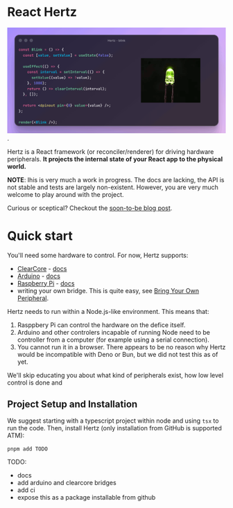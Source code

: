 
# React Hertz


![Let a picture speak a thousand words.](docs/assets/blink.gif).

Hertz is a React framework (or reconciler/renderer) for driving hardware peripherals. **It projects the internal state of your React app to the physical world.**

**NOTE**: Ihis is very much a work in progress. The docs are lacking, the API is not stable and tests are largely non-existent. However, you are very much welcome to play around with the project.


Curious or sceptical? Checkout the [soon-to-be blog post](https://www.youtube.com/watch?v=xvFZjo5PgG0&list=RDxvFZjo5PgG0&start_radio=1).


# Quick start

You'll need some hardware to control. For now, Hertz supports:
- [ClearCore](https://clearcore.ai/) - [docs](./src/bridges/clearcore/README.md)
- [Arduino](https://www.arduino.cc/) - [docs](./src/bridges/arduino/README.md)
- [Raspberry Pi](https://www.raspberrypi.com/) - [docs](./src/bridges/raspberry/README.md)
- writing your own bridge. This is quite easy, see [Bring Your Own Peripheral](./docs/BRING-YOUR-OWN-PERIPHERAL.md).

Hertz needs to run within a Node.js-like environment. This means that:
1. Rasppbery Pi can control the hardware on the defice itself.
2. Arduino and other controlers incapable of running Node need to be controller from a computer (for example using a serial connection).
3. You cannot run it in a browser. There appears to be no reason why Hertz would be incompatible with Deno or Bun, but we did not test this as of yet.

We'll skip educating you about what kind of peripherals exist, how low level control is done and 
## Project Setup and Installation
We suggest starting with a typescript project within node and using `tsx` to run the code. Then, install Hertz (only installation from GitHub is supported ATM):

```
pnpm add TODO
```















TODO:
- docs
- add arduino and clearcore bridges
- add ci
- expose this as a package installable from github
